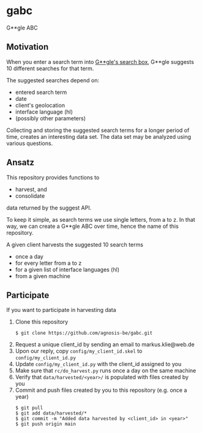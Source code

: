# gabc
G**gle ABC

## Motivation
When you enter a search term into [G\*\*gle's search box](https://www.google.com), G\*\*gle suggests 10 different searches for that term.

The suggested searches depend on:
- entered search term
- date
- client's geolocation
- interface language (hl)
- (possibly other parameters)

Collecting and storing the suggested search terms for a longer period of time, creates an interesting data set. The data set may be analyzed using various questions.

## Ansatz
This repository provides functions to
- harvest, and
- consolidate

data returned by the suggest API.

To keep it simple, as search terms we use single letters, from a to z. In that way, we can create a G\*\*gle ABC over time, hence the name of this repository.

A given client harvests the suggested 10 search terms

- once a day
- for every letter from a to z
- for a given list of interface languages (hl)
- from a given machine

## Participate
If you want to participate in harvesting data

1. Clone this repository
   ```
   $ git clone https://github.com/agnosis-be/gabc.git
   ``` 
3. Request a unique client_id by sending an email to &#109;&#97;&#114;&#107;&#117;&#115;&#46;&#107;&#108;&#105;&#101;&#64;&#119;&#101;&#98;&#46;&#100;&#101;
4. Upon our reply, copy `config/my_client_id.skel` to `config/my_client_id.py`
5. Update `config/my_client_id.py` with the client_id assigned to you
6. Make sure that `rc/do_harvest.py` runs once a day on the same machine
7. Verify that `data/harvested/<year>/` is populated with files created by you
8. Commit and push files created by you to this repository (e.g. once a year)
   ```
   $ git pull
   $ git add data/harvested/*
   $ git commit -m "Added data harvested by <client_id> in <year>"
   $ git push origin main
   ```


